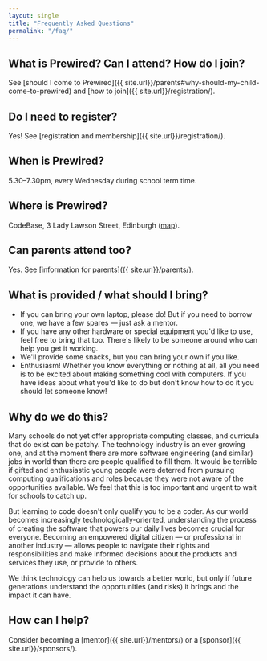 ```yaml
---
layout: single
title: "Frequently Asked Questions"
permalink: "/faq/"
---
```

## What is Prewired? Can I attend? How do I join?

See [should I come to Prewired]({{ site.url}}/parents#why-should-my-child-come-to-prewired) and [how to join]({{ site.url}}/registration/).

## Do I need to register?

Yes! See [registration and membership]({{ site.url}}/registration/).

## When is Prewired?

5.30&ndash;7.30pm, every Wednesday during school term time.

## Where is Prewired?

CodeBase, 3 Lady Lawson Street, Edinburgh ([map](https://www.google.co.uk/maps/place/CodeBase/@55.946414,-3.200923,15z/data=!4m2!3m1!1s0x0:0x5727e05b4321b9f6?sa=X&ei=wNayVLb3KsLP7QbmmYGIBA&ved=0CHQQ_BIwDg)).

## Can parents attend too?

Yes. See [information for parents]({{ site.url}}/parents/).

## What is provided / what should I bring?

* If you can bring your own laptop, please do! But if you need to borrow one, we have a few spares &mdash; just ask a mentor.
* If you have any other hardware or special equipment you'd like to use, feel free to bring that too. There's likely to be someone around who can help you get it working.
* We'll provide some snacks, but you can bring your own if you like.
* Enthusiasm! Whether you know everything or nothing at all, all you need is to be excited about making something cool with computers. If you have ideas about what you'd like to do but don't know how to do it you should let someone know!

## Why do we do this?

Many schools do not yet offer appropriate computing classes, and curricula that do exist can be patchy. The technology industry is an ever growing one, and at the moment there are more software engineering (and similar) jobs in world than there are people qualified to fill them. It would be terrible if gifted and enthusiastic young people were deterred from pursuing computing qualifications and roles because they were not aware of the opportunities available. We feel that this is too important and urgent to wait for schools to catch up.

But learning to code doesn't only qualify you to be a coder. As our world becomes increasingly technologically-oriented, understanding the process of creating the software that powers our daily lives becomes crucial for everyone. Becoming an empowered digital citizen &mdash; or professional in another industry &mdash; allows people to navigate their rights and responsibilities and make informed decisions about the products and services they use, or provide to others.

We think technology can help us towards a better world, but only if future generations understand the opportunities (and risks) it brings and the impact it can have.

## How can I help?

Consider becoming a [mentor]({{ site.url}}/mentors/) or a [sponsor]({{ site.url}}/sponsors/).

<!-- ## How is Prewired organised / structured?

Prewired is a loose-knit group run by volunteers on a low budget. 


We're in the process of becoming an SCIO with a board. If you're interested in talking to us about this, or getting involved with the organisation process, please get in touch! -->